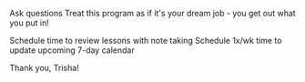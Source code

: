 Ask questions
Treat this program as if it's your dream job - you get out what you put in!

Schedule time to review lessons with note taking
Schedule 1x/wk time to update upcoming 7-day calendar

Thank you, Trisha!
